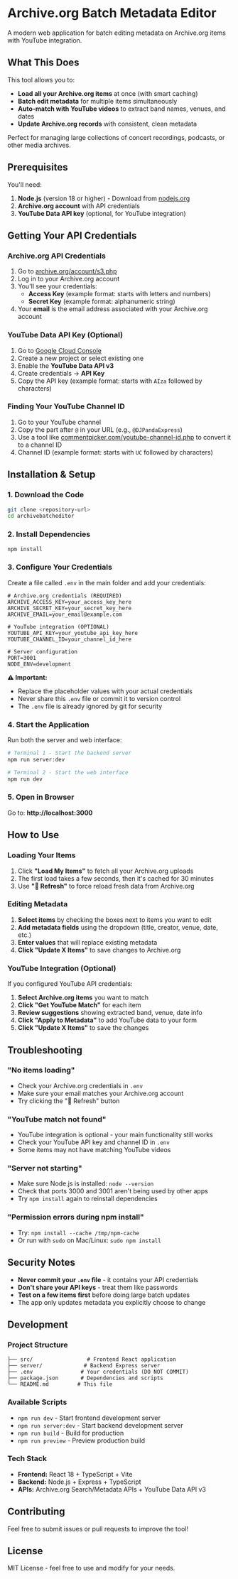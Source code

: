 # Archive.org Batch Metadata Editor

A modern web application for batch editing metadata on Archive.org items with YouTube integration.

## What This Does

This tool allows you to:
- **Load all your Archive.org items** at once (with smart caching)
- **Batch edit metadata** for multiple items simultaneously 
- **Auto-match with YouTube videos** to extract band names, venues, and dates
- **Update Archive.org records** with consistent, clean metadata

Perfect for managing large collections of concert recordings, podcasts, or other media archives.

## Prerequisites

You'll need:
1. **Node.js** (version 18 or higher) - Download from [nodejs.org](https://nodejs.org/)
2. **Archive.org account** with API credentials
3. **YouTube Data API key** (optional, for YouTube integration)

## Getting Your API Credentials

### Archive.org API Credentials

1. Go to [archive.org/account/s3.php](https://archive.org/account/s3.php)
2. Log in to your Archive.org account
3. You'll see your credentials:
   - **Access Key** (example format: starts with letters and numbers)
   - **Secret Key** (example format: alphanumeric string)
4. Your **email** is the email address associated with your Archive.org account

### YouTube Data API Key (Optional)

1. Go to [Google Cloud Console](https://console.cloud.google.com/)
2. Create a new project or select existing one
3. Enable the **YouTube Data API v3**
4. Create credentials → **API Key**
5. Copy the API key (example format: starts with `AIza` followed by characters)

### Finding Your YouTube Channel ID

1. Go to your YouTube channel
2. Copy the part after `@` in your URL (e.g., `@DJPandaExpress`)
3. Use a tool like [commentpicker.com/youtube-channel-id.php](https://commentpicker.com/youtube-channel-id.php) to convert it to a channel ID
4. Channel ID (example format: starts with `UC` followed by characters)

## Installation & Setup

### 1. Download the Code
```bash
git clone <repository-url>
cd archivebatcheditor
```

### 2. Install Dependencies
```bash
npm install
```

### 3. Configure Your Credentials

Create a file called `.env` in the main folder and add your credentials:

```
# Archive.org credentials (REQUIRED)
ARCHIVE_ACCESS_KEY=your_access_key_here
ARCHIVE_SECRET_KEY=your_secret_key_here
ARCHIVE_EMAIL=your_email@example.com

# YouTube integration (OPTIONAL)
YOUTUBE_API_KEY=your_youtube_api_key_here
YOUTUBE_CHANNEL_ID=your_channel_id_here

# Server configuration
PORT=3001
NODE_ENV=development
```

**⚠️ Important:** 
- Replace the placeholder values with your actual credentials
- Never share this `.env` file or commit it to version control
- The `.env` file is already ignored by git for security

### 4. Start the Application

Run both the server and web interface:

```bash
# Terminal 1 - Start the backend server
npm run server:dev

# Terminal 2 - Start the web interface  
npm run dev
```

### 5. Open in Browser

Go to: **http://localhost:3000**

## How to Use

### Loading Your Items

1. Click **"Load My Items"** to fetch all your Archive.org uploads
2. The first load takes a few seconds, then it's cached for 30 minutes
3. Use **"🔄 Refresh"** to force reload fresh data from Archive.org

### Editing Metadata

1. **Select items** by checking the boxes next to items you want to edit
2. **Add metadata fields** using the dropdown (title, creator, venue, date, etc.)
3. **Enter values** that will replace existing metadata
4. **Click "Update X Items"** to save changes to Archive.org

### YouTube Integration (Optional)

If you configured YouTube API credentials:

1. **Select Archive.org items** you want to match
2. **Click "Get YouTube Match"** for each item
3. **Review suggestions** showing extracted band, venue, date info
4. **Click "Apply to Metadata"** to add YouTube data to your form
5. **Click "Update X Items"** to save the changes

## Troubleshooting

### "No items loading"
- Check your Archive.org credentials in `.env`
- Make sure your email matches your Archive.org account
- Try clicking the "🔄 Refresh" button

### "YouTube match not found"  
- YouTube integration is optional - your main functionality still works
- Check your YouTube API key and channel ID in `.env`
- Some items may not have matching YouTube videos

### "Server not starting"
- Make sure Node.js is installed: `node --version`
- Check that ports 3000 and 3001 aren't being used by other apps
- Try `npm install` again to reinstall dependencies

### "Permission errors during npm install"
- Try: `npm install --cache /tmp/npm-cache`
- Or run with `sudo` on Mac/Linux: `sudo npm install`

## Security Notes

- **Never commit your `.env` file** - it contains your API credentials
- **Don't share your API keys** - treat them like passwords
- **Test on a few items first** before doing large batch updates
- The app only updates metadata you explicitly choose to change

## Development

### Project Structure
```
├── src/                 # Frontend React application
├── server/             # Backend Express server  
├── .env               # Your credentials (DO NOT COMMIT)
├── package.json       # Dependencies and scripts
└── README.md         # This file
```

### Available Scripts
- `npm run dev` - Start frontend development server
- `npm run server:dev` - Start backend development server
- `npm run build` - Build for production
- `npm run preview` - Preview production build

### Tech Stack
- **Frontend:** React 18 + TypeScript + Vite
- **Backend:** Node.js + Express + TypeScript
- **APIs:** Archive.org Search/Metadata APIs + YouTube Data API v3

## Contributing

Feel free to submit issues or pull requests to improve the tool!

## License

MIT License - feel free to use and modify for your needs.